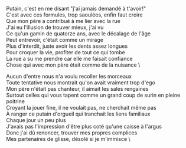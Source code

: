 Putain, c'est en me disant "j'ai jamais demandé à t'avoir!" \
C'est avec ces formules, trop saoulées, enfin faut croire \
Que mon père a contribué à me lier avec la rue \
J'ai eu l'illusion de trouver mieux, j'ai vu \
Ce qu'un gamin de quatorze ans, avec le décalage de l'âge \
Peut entrevoir, c'était comme un mirage \
Plus d'interdit, juste avoir les dents assez longues \
Pour croquer la vie, profiter de tout ce qui tombe \
La rue a su me prendre car elle me faisait confiance \
Chose qui avec mon père était comme de la nuisance \

Aucun d'entre nous n'a voulu recoller les morceaux \
Toute tentative nous montrait qu'on avait vraiment trop d'ego \
Mon père n'était pas chanteur, il aimait les sales rengaines \
Surtout celles qui vous tapent comme un grand coup de surin en pleine poitrine \
Croyant la jouer fine, il ne voulait pas, ne cherchait même pas \
À ranger ce putain d'orgueil qui tranchait les liens familiaux \
Chaque jour un peu plus \
J'avais pas l'impression d'être plus coté qu'une caisse à l'argus \
Donc j'ai dû renoncer, trouver mes propres complices \
Mes partenaires de glisse, désolé si je m'immisce \